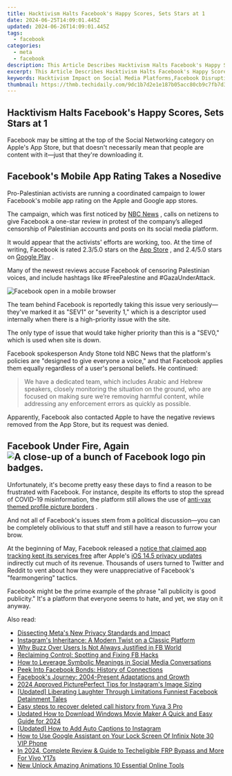 ```yaml
---
title: Hacktivism Halts Facebook's Happy Scores, Sets Stars at 1
date: 2024-06-25T14:09:01.445Z
updated: 2024-06-26T14:09:01.445Z
tags:
  - facebook
categories:
  - meta
  - facebook
description: This Article Describes Hacktivism Halts Facebook's Happy Scores, Sets Stars at 1
excerpt: This Article Describes Hacktivism Halts Facebook's Happy Scores, Sets Stars at 1
keywords: Hacktivism Impact on Social Media Platforms,Facebook Disruption by Cyber Activists,Cybersecurity Threats Against Social Networks,Hacktivism and Its Repercussions for Digital Services,Social Media Security Incidents by Activists,Hacktivism-Induced Changes in Digital Score Metrics,Social Media Outages Caused by Hacktivist Protests
thumbnail: https://thmb.techidaily.com/9dc1b7d2e1e187b05acc80cb9c7fb7d37982a55474766bf6cca6ff87f0dad9cf.jpg
---
```


## Hacktivism Halts Facebook's Happy Scores, Sets Stars at 1

 Facebook may be sitting at the top of the Social Networking category on Apple's App Store, but that doesn't necessarily mean that people are content with it—just that they're downloading it.

## Facebook's Mobile App Rating Takes a Nosedive

 Pro-Palestinian activists are running a coordinated campaign to lower Facebook's mobile app rating on the Apple and Google app stores.

 The campaign, which was first noticed by [NBC News](https://www.nbcnews.com/tech/social-media/pro-palestinian-activists-target-facebook-1-star-app-store-reviews-n1268258) , calls on netizens to give Facebook a one-star review in protest of the company’s alleged censorship of Palestinian accounts and posts on its social media platform.

 It would appear that the activists' efforts are working, too. At the time of writing, Facebook is rated 2.3/5.0 stars on the [App Store](https://apps.apple.com/us/app/facebook/id284882215) , and 2.4/5.0 stars on [Google Play](https://www.anrdoezrs.net/links/7251228/type/dlg/sid/UUmuoUeUpU97138/https://play.google.com/store/apps/details?id=com.facebook.katana&hl=en%5FUS&gl=US) .

 Many of the newest reviews accuse Facebook of censoring Palestinian voices, and include hashtags like #FreePalestine and #GazaUnderAttack.

![Facebook open in a mobile browser](https://static1.makeuseofimages.com/wordpress/wp-content/uploads/2021/05/facebook-in-mobile-browser.png)

 The team behind Facebook is reportedly taking this issue very seriously—they've marked it as "SEV1" or "severity 1," which is a descriptor used internally when there is a high-priority issue with the site.

 The only type of issue that would take higher priority than this is a "SEV0," which is used when site is down.

 Facebook spokesperson Andy Stone told NBC News that the platform's policies are "designed to give everyone a voice," and that Facebook applies them equally regardless of a user's personal beliefs. He continued:

> We have a dedicated team, which includes Arabic and Hebrew speakers, closely monitoring the situation on the ground, who are focused on making sure we’re removing harmful content, while addressing any enforcement errors as quickly as possible.

 Apparently, Facebook also contacted Apple to have the negative reviews removed from the App Store, but its request was denied.

## Facebook Under Fire, Again ![A close-up of a bunch of Facebook logo pin badges.](https://static1.makeuseofimages.com/wordpress/wp-content/uploads/2021/05/Facebook-Launches-Transparency-Center-Featured.jpg)

 Unfortunately, it's become pretty easy these days to find a reason to be frustrated with Facebook. For instance, despite its efforts to stop the spread of COVID-19 misinformation, the platform still allows the use of [anti-vax themed profile picture borders](https://www.makeuseof.com/facebook-anti-vax-profile-borders/) .

 And not all of Facebook's issues stem from a political discussion—you can be completely oblivious to that stuff and still have a reason to furrow your brow.

 At the beginning of May, Facebook released a [notice that claimed app tracking kept its services free](https://www.makeuseof.com/facebook-instagram-user-tracking/) after Apple's [iOS 14.5 privacy updates](https://www.makeuseof.com/apple-releases-ios-14-5-update-iphone-ipad-ipod-touch/) indirectly cut much of its revenue. Thousands of users turned to Twitter and Reddit to vent about how they were unappreciative of Facebook's "fearmongering" tactics.

 Facebook might be the prime example of the phrase "all publicity is good publicity." It's a platform that everyone seems to hate, and yet, we stay on it anyway.


<ins class="adsbygoogle"
     style="display:block"
     data-ad-format="autorelaxed"
     data-ad-client="ca-pub-7571918770474297"
     data-ad-slot="1223367746"></ins>



<ins class="adsbygoogle"
     style="display:block"
     data-ad-client="ca-pub-7571918770474297"
     data-ad-slot="8358498916"
     data-ad-format="auto"
     data-full-width-responsive="true"></ins>

<span class="atpl-alsoreadstyle">Also read:</span>
<div><ul>
<li><a href="https://facebook.techidaily.com/dissecting-metas-new-privacy-standards-and-impact/"><u>Dissecting Meta's New Privacy Standards and Impact</u></a></li>
<li><a href="https://facebook.techidaily.com/instagrams-inheritance-a-modern-twist-on-a-classic-platform/"><u>Instagram's Inheritance: A Modern Twist on a Classic Platform</u></a></li>
<li><a href="https://facebook.techidaily.com/why-buzz-over-users-is-not-always-justified-in-fb-world/"><u>Why Buzz Over Users Is Not Always Justified in FB World</u></a></li>
<li><a href="https://facebook.techidaily.com/reclaiming-control-spotting-and-fixing-fb-hacks/"><u>Reclaiming Control: Spotting and Fixing FB Hacks</u></a></li>
<li><a href="https://facebook.techidaily.com/how-to-leverage-symbolic-meanings-in-social-media-conversations/"><u>How to Leverage Symbolic Meanings in Social Media Conversations</u></a></li>
<li><a href="https://facebook.techidaily.com/peek-into-facebook-bonds-history-of-connections/"><u>Peek Into Facebook Bonds: History of Connections</u></a></li>
<li><a href="https://facebook.techidaily.com/facebooks-journey-2004-present-adaptations-and-growth/"><u>Facebook's Journey: 2004-Present Adaptations and Growth</u></a></li>
<li><a href="https://instagram-clips.techidaily.com/2024-approved-pictureperfect-tips-for-instagrams-image-sizing/"><u>2024 Approved  PicturePerfect  Tips for Instagram's Image Sizing</u></a></li>
<li><a href="https://facebook-video-recording.techidaily.com/updated-liberating-laughter-through-limitations-funniest-facebook-detainment-tales/"><u>[Updated] Liberating Laughter Through Limitations  Funniest Facebook Detainment Tales</u></a></li>
<li><a href="https://phone-solutions.techidaily.com/easy-steps-to-recover-deleted-call-history-from-yuva-3-pro-by-fonelab-android-recover-call-logs/"><u>Easy steps to recover deleted call history from Yuva 3 Pro</u></a></li>
<li><a href="https://ai-driven-video-production.techidaily.com/updated-how-to-download-windows-movie-maker-a-quick-and-easy-guide-for-2024/"><u>Updated How to Download Windows Movie Maker A Quick and Easy Guide for 2024</u></a></li>
<li><a href="https://instagram-clips.techidaily.com/updated-how-to-add-auto-captions-to-instagram/"><u>[Updated] How to Add Auto Captions to Instagram</u></a></li>
<li><a href="https://unlock-android.techidaily.com/how-to-use-google-assistant-on-your-lock-screen-of-infinix-note-30-vip-phone-by-drfone-android/"><u>How to Use Google Assistant on Your Lock Screen Of Infinix Note 30 VIP Phone</u></a></li>
<li><a href="https://android-unlock.techidaily.com/in-2024-complete-review-and-guide-to-techeligible-frp-bypass-and-more-for-vivo-y17s-by-drfone-android/"><u>In 2024, Complete Review & Guide to Techeligible FRP Bypass and More For Vivo Y17s</u></a></li>
<li><a href="https://ai-video-tools.techidaily.com/new-unlock-amazing-animations-10-essential-online-tools/"><u>New Unlock Amazing Animations 10 Essential Online Tools</u></a></li>
</ul></div>
